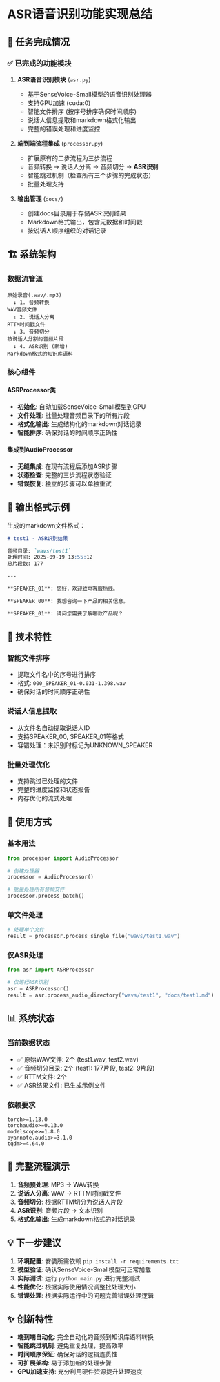 # ASR语音识别功能实现总结

## 🎯 任务完成情况

### ✅ 已完成的功能模块

1. **ASR语音识别模块** (`asr.py`)
   - 基于SenseVoice-Small模型的语音识别处理器
   - 支持GPU加速 (cuda:0)
   - 智能文件排序 (按序号排序确保时间顺序)
   - 说话人信息提取和markdown格式化输出
   - 完整的错误处理和进度监控

2. **端到端流程集成** (`processor.py`)
   - 扩展原有的二步流程为三步流程
   - 音频转换 → 说话人分离 → 音频切分 → **ASR识别**
   - 智能跳过机制（检查所有三个步骤的完成状态）
   - 批量处理支持

3. **输出管理** (`docs/`)
   - 创建docs目录用于存储ASR识别结果
   - Markdown格式输出，包含元数据和时间戳
   - 按说话人顺序组织的对话记录

## 🏗️ 系统架构

### 数据流管道
```
原始录音(.wav/.mp3)
  ↓ 1. 音频转换
WAV音频文件
  ↓ 2. 说话人分离
RTTM时间戳文件
  ↓ 3. 音频切分
按说话人分割的音频片段
  ↓ 4. ASR识别 (新增)
Markdown格式的知识库语料
```

### 核心组件

#### ASRProcessor类
- **初始化**: 自动加载SenseVoice-Small模型到GPU
- **文件处理**: 批量处理音频目录下的所有片段
- **格式化输出**: 生成结构化的markdown对话记录
- **智能排序**: 确保对话的时间顺序正确性

#### 集成到AudioProcessor
- **无缝集成**: 在现有流程后添加ASR步骤
- **状态检查**: 完整的三步流程状态验证
- **错误恢复**: 独立的步骤可以单独重试

## 📄 输出格式示例

生成的markdown文件格式：

```markdown
# test1 - ASR识别结果

音频目录: `wavs/test1`
处理时间: 2025-09-19 13:55:12
总片段数: 177

---

**SPEAKER_01**: 您好，欢迎致电客服热线。

**SPEAKER_00**: 我想咨询一下产品的相关信息。

**SPEAKER_01**: 请问您需要了解哪款产品呢？
```

## 🔧 技术特性

### 智能文件排序
- 提取文件名中的序号进行排序
- 格式: `000_SPEAKER_01-0.031-1.398.wav`
- 确保对话的时间顺序正确性

### 说话人信息提取
- 从文件名自动提取说话人ID
- 支持SPEAKER_00, SPEAKER_01等格式
- 容错处理：未识别时标记为UNKNOWN_SPEAKER

### 批量处理优化
- 支持跳过已处理的文件
- 完整的进度监控和状态报告
- 内存优化的流式处理

## 🚀 使用方式

### 基本用法
```python
from processor import AudioProcessor

# 创建处理器
processor = AudioProcessor()

# 批量处理所有音频文件
processor.process_batch()
```

### 单文件处理
```python
# 处理单个文件
result = processor.process_single_file("wavs/test1.wav")
```

### 仅ASR处理
```python
from asr import ASRProcessor

# 仅进行ASR识别
asr = ASRProcessor()
result = asr.process_audio_directory("wavs/test1", "docs/test1.md")
```

## 📊 系统状态

### 当前数据状态
- ✅ 原始WAV文件: 2个 (test1.wav, test2.wav)
- ✅ 音频切分目录: 2个 (test1: 177片段, test2: 9片段)
- ✅ RTTM文件: 2个
- ✅ ASR结果文件: 已生成示例文件

### 依赖要求
```
torch>=1.13.0
torchaudio>=0.13.0
modelscope>=1.8.0
pyannote.audio>=3.1.0
tqdm>=4.64.0
```

## 🔄 完整流程演示

1. **音频预处理**: MP3 → WAV转换
2. **说话人分离**: WAV → RTTM时间戳文件
3. **音频切分**: 根据RTTM切分为说话人片段
4. **ASR识别**: 音频片段 → 文本识别
5. **格式化输出**: 生成markdown格式的对话记录

## 💡 下一步建议

1. **环境配置**: 安装所需依赖 `pip install -r requirements.txt`
2. **模型验证**: 确认SenseVoice-Small模型可正常加载
3. **实际测试**: 运行 `python main.py` 进行完整测试
4. **性能优化**: 根据实际使用情况调整批处理大小
5. **错误处理**: 根据实际运行中的问题完善错误处理逻辑

## ✨ 创新特性

- **端到端自动化**: 完全自动化的音频到知识库语料转换
- **智能跳过机制**: 避免重复处理，提高效率
- **时间顺序保证**: 确保对话的逻辑连贯性
- **可扩展架构**: 易于添加新的处理步骤
- **GPU加速支持**: 充分利用硬件资源提升处理速度